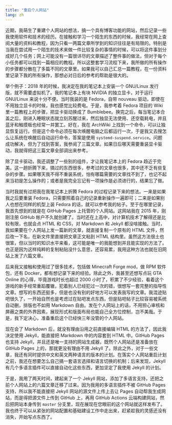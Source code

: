 ```yaml
---
title: "重启个人网站"
lang: zh
---
```


近期，我萌生了重建个人网站的想法，搞一个具有博客功能的网站，然后记录一些我使用软件和技术的经历。在接触和学习一个陌生的东西的时候，我经常在网上查阅大量的资料和教程，因为只看一两篇文章所学到的知识往往是有局限的。特别是当我在尝试用一个陌生的技术来做一件比较复杂的事情的时候，可以将这件事划分成好几个任务；网上可能没有一篇很详尽的文章描述了整件事的做法，但对于每个小任务都可以找到一篇相应的教程。所以这整套学习流程下来，我所做的所有操作的步骤都分散在了多篇不同的文章里。如果我可以自己汇总一篇教程，在一份资料里记录下我的所有操作，那想必对日后的参考的帮助是很大的。

举个例子：2018 年的时候，我决定在我的笔记本上安装一个 GNU/Linux 发行版，就不需要虚拟机了。我的笔记本上有块 NVIDIA 的独立显卡，对于运行 GNU/Linux 来说十分不便。当时我装的是 Fedora，自带 nouveau 驱动，即使在不用独立显卡的时候，我也感觉比较费电。于是，我参考着 Fedora 项目的 Wiki 里一篇教程上的步骤，把显卡驱动换成了 Bumblebee。换完之后，每当笔记本合盖之后，刚进入睡眠状态就立刻苏醒过来，然后独显无法使用、还空载耗电，并且蓝牙和触摸板也经常一并罢工。好在，我在 ArchWiki 上找到一个命令，可以让独显恢复运行。但是这个命令必须在每次唤醒电脑之后都运行一次，于是我又去搜怎么让系统在唤醒后自动运行命令，答案是使用 `systemd-suspend.service`。问题成功解决，但为了找到答案，我参阅了三篇文章。如果日后哪天需要重装显卡驱动，我就得把这三篇文章全部调出来参考。

除了显卡驱动，我还调整了一些别的组件，才让我笔记本上的 Fedora 趋近于完美。这一趟折腾下来，搞过的东西很多，参考过的文章也很多，其中还不乏有些复杂的步骤。如果哪天我不得不重装系统，怕有哪篇需要的文章找不到了，也记不起来当初是怎么操作的；或者是我完全忘记有一项操作是必须进行的，结果忘了做。

当时我就有过把我在我笔记本上折腾 Fedora 的过程记录下来的想法。一来是如果我之后要重装 Fedora，只需要照着自己的记录重新操作一遍即可；二来是如果别人也想在同样的机型上装 Fedora 的话，就可以参考我的帖子。至于在哪里记录，我首先想到的就是在 GitHub Pages 上托管的个人网站。这网站我在 2015 年，刚刚注册 GitHub 帐户不久就创建了。当时还在上高中，对计算机技术了解得还是比较有限，也就会点 HTML 和 CSS，对 Markdown 和 Jekyll 都没啥接触。当时，我如果要在个人网站上发一篇新的文章，就直接复制一个原有的 HTML 文件，然后改一下名，在新文件里直接把文章正文粘到 HTML 结构里。虽然这方法很土也很笨，但以当时的知识水平来看，这可能是唯一的我能想到并且能实现的方法了。也正是因为这样纯粹的复制粘贴没什么意思，还容易累，我用这种方法也就在旧网站上发了六篇文章。

后来我又接触和使用过了很多技术，包括做 Minecraft Forge mod，做 RPM 软件包，还有 Docker，都有想记录下来的经验。除此之外，我甚至还想写点玩 GTA Online 的心得，毕竟游戏时长也超过 2000 小时了，积累了不少经验，看着这个游戏的新手经常重蹈覆辙，犯着别人已经犯过一次的错，很想写一套完整的指导性文章。想写的东西还挺多，但是也没有别的好地方可以发表我写的文章。我混迹贴吧很久了，一开始自然也是考虑过在贴吧发点东西，但是贴吧帖子比较容易被系统自动删，排版也不如用 Markdown 自由。发在个人网站上的话，不用担心审核和屏蔽之类的外界因素，展现形式和版面布局也能自己全方位控制，岂不美哉。于是，我下定决心，准备重启这个已经快三年没管的个人网站。

现在会了 Markdown 后，就没有理由沿用之前直接编辑 HTML 的方法了，因此我决定使用 Jekyll，能直接把 Markdown 中的内容套到 HTML 中。GitHub Pages 也支持 Jekyll，并且还是唯一支持的网站生成器，既然个人网站还是准备放在 GitHub Pages 上的，那就更没有理由不用 Jekyll 了。除此之外，对于一些文章，我还有同时提供中文和英文两种语言的版本的计划。在落实个人网站重启计划之前，我还在想要怎么自己搞一套语言选择和语言切换的机制；后来发现，Jekyll 有几个多语言插件可以直接自动化这些东西，更加坚定了我使用 Jekyll 的计划。

于是，我用了两天时间，建起来了一个 Jekyll 网站，添加了多语言支持，还把之前个人网站上的六篇文章迁移了过来。因为我用的多语言插件不被 GitHub Pages 支持，所以我不能直接把 Jekyll 网站的源文件上传上去让 Pages 自动帮我生成网站，而是得把源文件上传到 GitHub 上，再用 GitHub Actions 云端构建网站，然后把网站本身传到 `master` 分支里，现在展现在您眼前的这个网站就这样发布了。我也终于可以从紧张的网站配置和基础建设工作中走出来，赶紧趁我的灵感还没有消失，开始写点东西了。
